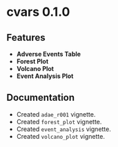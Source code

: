 # cvars 0.1.0

## Features

- **Adverse Events Table**
- **Forest Plot**
- **Volcano Plot**
- **Event Analysis Plot**

## Documentation

- Created `adae_r001` vignette.
- Created `forest_plot` vignette.
- Created `event_analysis` vignette.
- Created `volcano_plot` vignette.